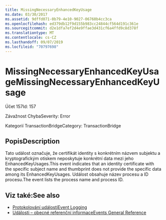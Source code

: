 ```yaml
---
title: MissingNecessaryEnhancedKeyUsage
ms.date: 03/30/2017
ms.assetid: 9dffd071-0b79-4e10-9027-06760b4cc3ca
ms.openlocfilehash: ed379db12f9d155b983cc24844cf564d191c361e
ms.sourcegitcommit: d2e1dfa7ef2d4e9ffae3d431cf6a4ffd9c8d378f
ms.translationtype: MT
ms.contentlocale: cs-CZ
ms.lasthandoff: 09/07/2019
ms.locfileid: "70797698"
---
```

# <a name="missingnecessaryenhancedkeyusage"></a><span data-ttu-id="7c3a7-102">MissingNecessaryEnhancedKeyUsage</span><span class="sxs-lookup"><span data-stu-id="7c3a7-102">MissingNecessaryEnhancedKeyUsage</span></span>
<span data-ttu-id="7c3a7-103">Účet 157</span><span class="sxs-lookup"><span data-stu-id="7c3a7-103">Id: 157</span></span>  
  
 <span data-ttu-id="7c3a7-104">Závažnost Chyba</span><span class="sxs-lookup"><span data-stu-id="7c3a7-104">Severity: Error</span></span>  
  
 <span data-ttu-id="7c3a7-105">Kategorií TransactionBridge</span><span class="sxs-lookup"><span data-stu-id="7c3a7-105">Category: TransactionBridge</span></span>  
  
## <a name="description"></a><span data-ttu-id="7c3a7-106">Popis</span><span class="sxs-lookup"><span data-stu-id="7c3a7-106">Description</span></span>  
 <span data-ttu-id="7c3a7-107">Tato událost označuje, že certifikát identity s konkrétním názvem subjektu a kryptografickým otiskem neposkytuje konkrétní data mezi jeho EnhancedKeyUsages.</span><span class="sxs-lookup"><span data-stu-id="7c3a7-107">This event indicates that an identity certificate with the specific subject name and thumbprint does not provide the specific data among its EnhancedKeyUsages.</span></span> <span data-ttu-id="7c3a7-108">Událost obsahuje název procesu a ID procesu.</span><span class="sxs-lookup"><span data-stu-id="7c3a7-108">The event lists the process name and process ID.</span></span>  
  
## <a name="see-also"></a><span data-ttu-id="7c3a7-109">Viz také:</span><span class="sxs-lookup"><span data-stu-id="7c3a7-109">See also</span></span>

- [<span data-ttu-id="7c3a7-110">Protokolování událostí</span><span class="sxs-lookup"><span data-stu-id="7c3a7-110">Event Logging</span></span>](index.md)
- [<span data-ttu-id="7c3a7-111">Události – obecné referenční informace</span><span class="sxs-lookup"><span data-stu-id="7c3a7-111">Events General Reference</span></span>](events-general-reference.md)
